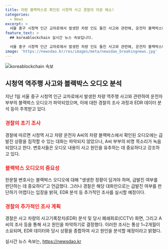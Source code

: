 ```yaml
---
title: 차량 블랙박스로 확인된 시청역 사고 경찰의 의문 해소!
categories:
  - News
excerpt: >
  서울 중구 시청역 인근 교차로에서 발생한 차량 인도 돌진 사고와 관련해, 운전자 블랙박스에는 운전자 부부의 비명 목소리만 담겼다. 급발진 의심 대화는 파악되지 않았고, 경찰은 차량 사고기록장치 분석과 CCTV 화면, 운전자 조사를 통해 사고 원인을 파악할 예정이다. 경찰은 EDR 분석에 1~2개월이 걸릴 것으로 전망되며, 사고의 원인을 종합적으로 분석할 계획이라 밝혔다.
feature_text: >
  ## koreablockchain 실시간 뉴스 속보입니다.

  서울 중구 시청역 인근 교차로에서 발생한 차량 인도 돌진 사고와 관련해, 운전자 블랙박스에는 운전자 부부의 비명 목소리만 담겼다. 급발진 의심 대화는 파악되지 않았고, 경찰은 차량 사고기록장치 분석과 CCTV 화면, 운전자 조사를 통해 사고 원인을 파악할 예정이다. 경찰은 EDR 분석에 1~2개월이 걸릴 것으로 전망되며, 사고의 원인을 종합적으로 분석할 계획이라 밝혔다.
image: 'https://newsdao.kr/res/images/meta/newsdao_breakingnews.jpg'
---
```


<p><img src="https://newsdao.kr/res/images/meta/newsdao_breakingnews.jpg" alt="koreablockchain 속보" /></p>

<h2 data-ke-size="size26">시청역 역주행 사고와 블랙박스 오디오 분석</h2>

<p data-ke-size="size16">지난 1일 서울 중구 시청역 인근 교차로에서 발생한 차량 역주행 사고와 관련하여 운전자 부부의 블랙박스 오디오가 파악되었으며, 이에 대한 경찰의 조사 과정과 EDR 데이터 분석 등이 주목받고 있다.</p>

<h3><b><span style="color: #ee2323;">경찰의 초기 조사</span></b></h3>

<p data-ke-size="size16">경찰에 따르면 시청역 사고 차량 운전자 A씨의 차량 블랙박스에서 확인된 오디오에는 급발진 상황을 짐작할 수 있는 대화는 파악되지 않았으나, A씨 부부의 비명 목소리가 녹음되었다고 한다. 변호사들은 오디오 내용이 사고 원인을 유추하는 데 중요하다고 강조하고 있다.</p>

<h3><b><span style="color: #ee2323;">블랙박스 오디오의 중요성</span></b></h3>

<p data-ke-size="size16">한문철 변호사는 블랙박스 오디오에 대해 "생생한 정황이 담겨야 하며, 급발진 여부를 판단하는 데 중요하다"고 언급했다. 그러나 경찰은 해당 대화만으로는 급발진 여부를 판단하기 어렵다는 입장을 밝혀, EDR 분석 등 추가적인 조사를 실시할 예정이다.</p>

<h3><b><span style="color: #ee2323;">경찰의 추가적인 조사 계획</span></b></h3>

<p data-ke-size="size16">경찰은 사고 차량의 사고기록장치(EDR) 분석 및 당시 폐쇄회로(CCTV) 화면, 그리고 A씨의 조사 등을 통해 사고 원인을 파악하기로 결정했다. 이러한 조사는 통상 1~2개월이 소요되며, EDR 데이터와 당시 상황을 종합하여 사고 원인을 분석할 예정이라고 밝혔다.</p>
실시간 뉴스 속보는, <a href="https://newsdao.kr" rel="dofollow">https://newsdao.kr</a>


